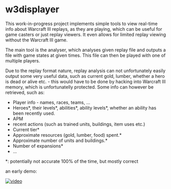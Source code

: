 # w3displayer

This work-in-progress project implements simple tools to view real-time info about Warcraft III replays, as they are playing, which can be useful for game casters or just replay viewers. It even allows for limited replay viewing without the Warcraft III game.

The main tool is the analyser, which analyses given replay file and outputs a file with game states at given times. This file can then be played with one of multiple players.

Due to the replay format nature, replay analysis can not unfortunately easily output some very useful data, such as current gold, lumber, whether a hero is dead or alive etc. - this would have to be done by hacking into Warcraft III memory, which is unfortunatelly protected. Some info can however be retrieved, such as:

- Player info - names, races, teams, ...
- Heroes\*, their levels\*, abilities\*, ability levels\*, whether an ability has been recently used.
- APM
- recent actions (such as trained units, buildings, item uses etc.)
- Current tier\*
- Approximate resources (gold, lumber, food) spent.\*
- Approximate number of units and buildings.\*
- Number of expansions\*
- ...

\*: potentially not accurate 100% of the time, but mostly correct

an early demo:

[![video](http://img.youtube.com/vi/6FCSJNOZixk/0.jpg)](http://www.youtube.com/watch?v=6FCSJNOZixk "video")
